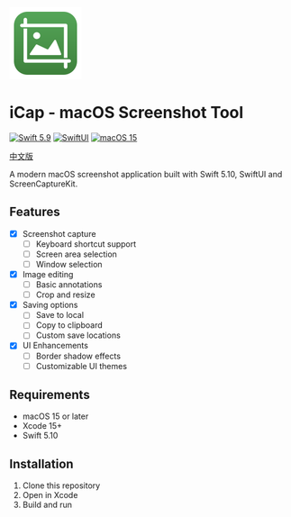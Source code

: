 
![](iCap/Assets.xcassets/AppIcon.appiconset/icon_128x128.png)

# iCap - macOS Screenshot Tool

[![Swift 5.9](https://img.shields.io/badge/Swift-5.10-ED523F.svg?style=flat)](https://swift.org/) [![SwiftUI](https://img.shields.io/badge/SwiftUI-✓-orange)](https://developer.apple.com/xcode/swiftui/) [![macOS 15](https://img.shields.io/badge/macOS15-Compatible-green)](https://www.apple.com/macos/monterey/)

[中文版](README_CN.md)


A modern macOS screenshot application built with Swift 5.10, SwiftUI and ScreenCaptureKit.

## Features

- [x] Screenshot capture
  - [ ] Keyboard shortcut support
  - [ ] Screen area selection
  - [ ] Window selection
- [x] Image editing
  - [ ] Basic annotations
  - [ ] Crop and resize
- [x] Saving options
  - [ ] Save to local
  - [ ] Copy to clipboard
  - [ ] Custom save locations
- [x] UI Enhancements
  - [ ] Border shadow effects
  - [ ] Customizable UI themes

## Requirements

- macOS 15 or later
- Xcode 15+
- Swift 5.10

## Installation

1. Clone this repository
2. Open in Xcode
3. Build and run



